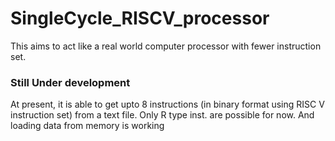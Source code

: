 # SingleCycle_RISCV_processor
This aims to act like a real world computer processor with fewer instruction set.

### Still Under development
At present, it is able to get upto 8 instructions (in binary format using RISC V instruction set) from a text file.
Only R type inst. are possible for now. And loading data from memory is working
